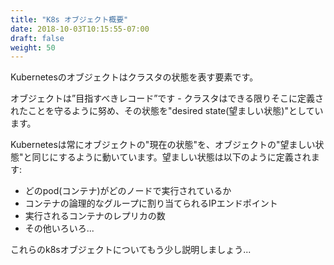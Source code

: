 ```yaml
---
title: "K8s オブジェクト概要"
date: 2018-10-03T10:15:55-07:00
draft: false
weight: 50
---
```


<!--
Kubernetes objects are entities that are used to represent the state of the cluster.  
-->
Kubernetesのオブジェクトはクラスタの状態を表す要素です。

<!--
An object is a “record of intent” – once created, the cluster does its best to ensure it exists as defined.  This is known as the cluster’s “desired state.”
-->
オブジェクトは”目指すべきレコード”です - クラスタはできる限りそこに定義されたことを守るように努め、その状態を"desired state(望ましい状態)"としています。

<!--
Kubernetes is always working to make an object’s “current state” equal to the object’s “desired state.”  A desired state can describe:
-->
Kubernetesは常にオブジェクトの"現在の状態"を、オブジェクトの"望ましい状態"と同じにするように動いています。望ましい状態は以下のように定義されます:

<!--
* What pods (containers) are running, and on which nodes
* IP endpoints that map to a logical group of containers
* How many replicas of a container are running
* And much more...
-->
* どのpod(コンテナ)がどのノードで実行されているか
* コンテナの論理的なグループに割り当てられるIPエンドポイント
* 実行されるコンテナのレプリカの数
* その他いろいろ...

<!--
Let’s explain these k8s objects in a bit more detail...
-->
これらのk8sオブジェクトについてもう少し説明しましょう...